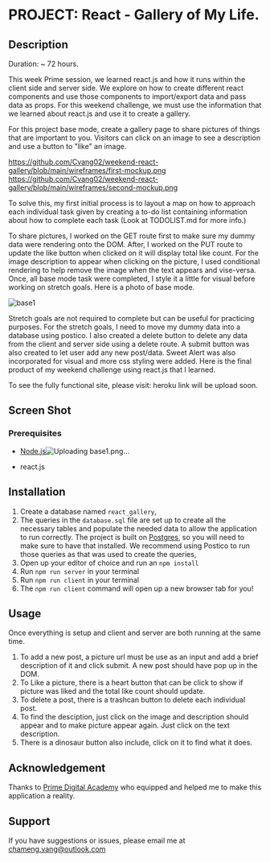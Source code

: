 # PROJECT: React - Gallery of My Life.

## Description

Duration: ~ 72 hours.

This week Prime session, we learned react.js and how it runs within the client side and server side. We explore on how to create different react components and use those components to import/export data and pass data as props. For this weekend challenge, we must use the information that we learned about react.js and use it to create a gallery. 

For this project base mode, create a gallery page to share pictures of things that are important to you. Visitors can click on an image to see a description and use a button to "like" an image.

https://github.com/Cvang02/weekend-react-gallery/blob/main/wireframes/first-mockup.png
https://github.com/Cvang02/weekend-react-gallery/blob/main/wireframes/second-mockup.png

To solve this, my first initial process is to layout a map on how to approach each individual task given by creating a to-do list containing information about how to complete each task (Look at TODOLIST.md for more info.) 

To share pictures, I worked on the GET route first to make sure my dummy data were rendering onto the DOM. After, I worked on the PUT route to update the like button when clicked on it will display total like count. For the image description to appear when clicking on the picture, I used conditional rendering to help remove the image when the text appears and vise-versa. Once, all base mode task were completed, I style it a little for visual before working on stretch goals. Here is a photo of base mode. 

![base1](https://user-images.githubusercontent.com/105823509/190927511-a221b575-8f51-4b84-a643-c5f4ac98ccec.png)


Stretch goals are not required to complete but can be useful for practicing purposes. For the stretch goals, I need to move my dummy data into a database using postico. I also created a delete button to delete any data from the client and server side using a delete route. A submit button was also created to let user add any new post/data. Sweet Alert was also incorporated for visual and more css styling were added. Here is the final product of my weekend challenge using react.js that I learned. 


To see the fully functional site, please visit: heroku link will be upload soon.

## Screen Shot




### Prerequisites

- [Node.js](https://nodejs.org/en/)![Uploading base1.png…]()

- react.js

## Installation

1. Create a database named `react_gallery`,
2. The queries in the `database.sql` file are set up to create all the necessary tables and populate the needed data to allow the application to run correctly. The project is built on [Postgres](https://www.postgresql.org/download/), so you will need to make sure to have that installed. We recommend using Postico to run those queries as that was used to create the queries, 
3. Open up your editor of choice and run an `npm install`
4. Run `npm run server` in your terminal
5. Run `npm run client` in your terminal
6. The `npm run client` command will open up a new browser tab for you!

## Usage
Once everything is setup and client and server are both running at the same time. 

1. To add a new post, a picture url must be use as an input and add a brief description of it and click submit. 
A new post should have pop up in the DOM. 
2. To Like a picture, there is a heart button that can be click to show if picture was liked and the total like count should update. 
3. To delete a post, there is a trashcan button to delete each individual post. 
4. To find the desciption, just click on the image and description should appear and to make picture appear again. Just click on the text description. 
5. There is a dinosaur button also include, click on it to find what it does. 

## Acknowledgement
Thanks to [Prime Digital Academy](www.primeacademy.io) who equipped and helped me to make this application a reality.

## Support
If you have suggestions or issues, please email me at chameng.vang@outlook.com
